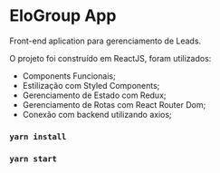 # EloGroup App

 Front-end aplication para gerenciamento de Leads.

O projeto foi construído em ReactJS, foram utilizados:

- Components Funcionais;
- Estilização com Styled Components;
- Gerenciamento de Estado com Redux;
- Gerenciamento de Rotas com React Router Dom;
- Conexão com backend utilizando axios;

### `yarn install`
### `yarn start`
